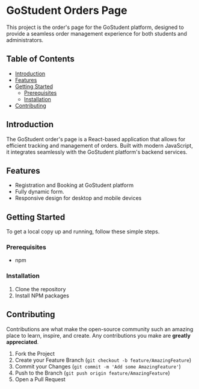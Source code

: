 # GoStudent Orders Page

This project is the order's page for the GoStudent platform, designed to provide a seamless order management experience for both students and administrators.

## Table of Contents

- [Introduction](#introduction)
- [Features](#features)
- [Getting Started](#getting-started)
  - [Prerequisites](#prerequisites)
  - [Installation](#installation)
- [Contributing](#contributing)

## Introduction

The GoStudent order's page is a React-based application that allows for efficient tracking and management of orders. Built with modern JavaScript, it integrates seamlessly with the GoStudent platform's backend services.

## Features

- Registration and Booking at GoStudent platform
- Fully dynamic form.
- Responsive design for desktop and mobile devices

## Getting Started

To get a local copy up and running, follow these simple steps.

### Prerequisites

- npm

### Installation

1. Clone the repository
2. Install NPM packages


## Contributing

Contributions are what make the open-source community such an amazing place to learn, inspire, and create. Any contributions you make are **greatly appreciated**.

1. Fork the Project
2. Create your Feature Branch (`git checkout -b feature/AmazingFeature`)
3. Commit your Changes (`git commit -m 'Add some AmazingFeature'`)
4. Push to the Branch (`git push origin feature/AmazingFeature`)
5. Open a Pull Request

